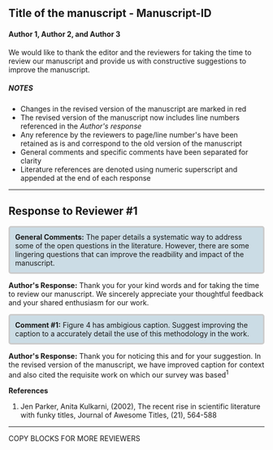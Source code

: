 ## Title of the manuscript - Manuscript-ID

#### Author 1, Author 2, and Author 3

We would like to thank the editor and the reviewers for taking the time to review our manuscript and provide us with constructive suggestions to improve the manuscript. 

##### NOTES

- Changes in the revised version of the manuscript are marked in red
- The revised version of the manuscript now includes line numbers referenced in the *Author's response*
- Any reference by the reviewers to page/line number's have been retained as is and correspond to the old version of the manuscript
- General comments and specific comments have been separated for clarity
- Literature references are denoted using numeric superscript and appended at the end of each response

___

## Response to Reviewer #1

<div style="border:3px solid #ccc; padding:10px; border-radius:5px; background-color: rgba(0, 85, 128, 0.2);">
  <strong>General Comments:</strong> The paper details a systematic way to address some of the open questions in the literature. However, there are some lingering questions that can improve the readbility and impact of the manuscript.
</div>
  
**Author's Response:** Thank you for your kind words and for taking the time to review our manuscript. We sincerely appreciate your thoughtful feedback and your shared enthusiasm for our work.

<div style="border:3px solid #ccc; padding:10px; border-radius:5px; background-color: rgba(0, 85, 128, 0.2);">
<strong>Comment #1:</strong> Figure 4 has ambigious caption. Suggest improving the caption to a accurately detail the use of this methodology in the work.
</div>

**Author's Response:** Thank you for noticing this and for your suggestion. In the revised version of the manuscript, we have improved caption for context and also cited the requisite work on which our survey was based$^1$


**References**
1. Jen Parker, Anita Kulkarni, (2002), The recent rise in scientific literature with funky titles, Journal of Awesome Titles, (21), 564-588


---
COPY BLOCKS FOR MORE REVIEWERS
